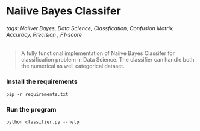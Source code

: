 # Naiive Bayes Classifer 

###### tags: Naiiver Bayes, Data Science, Classfication, Confusion Matrix, Accuracy, Precision , F1-score

> A fully functional implementation of Naiive Bayes Classifer for classification problem  in Data Science.
> The classifier can handle both the numerical as well categorical dataset.


### Install the requirements 

```
pip -r requirements.txt
```

### Run the program 

```
python classifier.py --help

```
